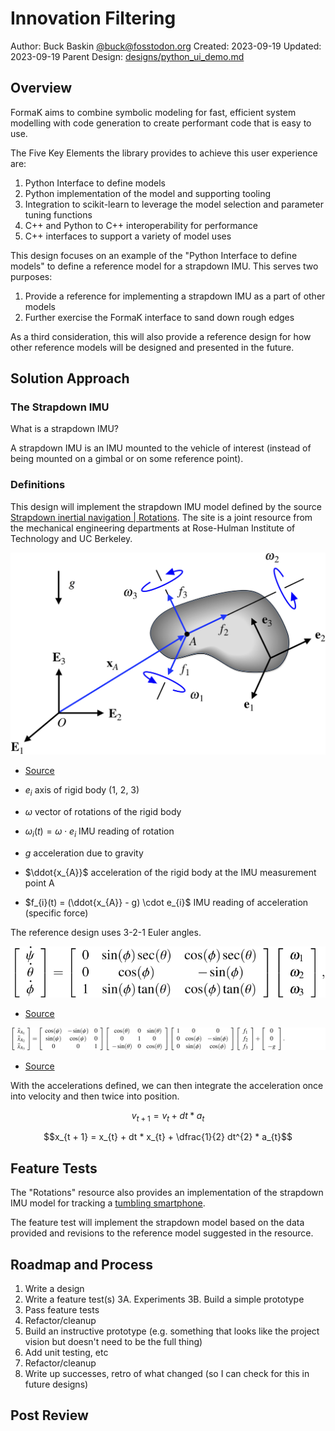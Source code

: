 # Innovation Filtering

Author: Buck Baskin [@buck@fosstodon.org](https://fosstodon.org/@buck)
Created: 2023-09-19
Updated: 2023-09-19
Parent Design: [designs/python_ui_demo.md](../designs/python_ui_demo.md)


## Overview

FormaK aims to combine symbolic modeling for fast, efficient system modelling
with code generation to create performant code that is easy to use.

The Five Key Elements the library provides to achieve this user experience are:
1. Python Interface to define models
2. Python implementation of the model and supporting tooling
3. Integration to scikit-learn to leverage the model selection and parameter tuning functions
4. C++ and Python to C++ interoperability for performance
5. C++ interfaces to support a variety of model uses

This design focuses on an example of the "Python Interface to define models" to
define a reference model for a strapdown IMU. This serves two purposes:
1. Provide a reference for implementing a strapdown IMU as a part of other models
2. Further exercise the FormaK interface to sand down rough edges

As a third consideration, this will also provide a reference design for how
other reference models will be designed and presented in the future.

## Solution Approach

### The Strapdown IMU

What is a strapdown IMU?

A strapdown IMU is an IMU mounted to the vehicle of interest (instead of being
mounted on a gimbal or on some reference point).

### Definitions

This design will implement the strapdown IMU model defined by the source
[Strapdown inertial navigation | Rotations](https://rotations.berkeley.edu/strapdown-inertial-navigation/).
The site is a joint resource from the mechanical engineering departments at
Rose-Hulman Institute of Technology and UC Berkeley.

![Definition of terminology and axis](assets/reference_model_strapdown_imu/tracked-body.png)
- [Source](https://rotations.berkeley.edu/wp-content/uploads/2017/10/tracked-body.png)

- $e_{i}$ axis of rigid body (1, 2, 3)
- $\omega$ vector of rotations of the rigid body
- $\omega_{i}(t) = \omega \cdot e_{i}$ IMU reading of rotation
- $g$ acceleration due to gravity
- $\ddot{x_{A}}$ acceleration of the rigid body at the IMU measurement point A
- $f_{i}(t) = (\ddot{x_{A}} - g) \cdot e_{i}$ IMU reading of acceleration (specific force)

The reference design uses 3-2-1 Euler angles.

![Rotations](assets/reference_model_strapdown_imu/rotations.svg)
- [Source](https://rotations.berkeley.edu/wp-content/ql-cache/quicklatex.com-5bc0ef31513d8f6aa027b50b28f7dba9_l3.svg)

![Accelerations](assets/reference_model_strapdown_imu/accelerations.svg)
- [Source](https://rotations.berkeley.edu/wp-content/ql-cache/quicklatex.com-7dc4cf09b3717d6ebc1d7ca32a1e3dda_l3.svg)

With the accelerations defined, we can then integrate the acceleration once into velocity and then twice into position.

$$v_{t + 1} = v_{t} + dt * a_{t}$$

$$x_{t + 1} = x_{t} + dt * x_{t} + \dfrac{1}{2} dt^{2} * a_{t}$$

## Feature Tests

The "Rotations" resource also provides an implementation of the strapdown IMU
model for tracking a
[tumbling smartphone](https://rotations.berkeley.edu/reconstructing-the-motion-of-a-tossed-iphone/).

The feature test will implement the strapdown model based on the data provided
and revisions to the reference model suggested in the resource.

## Roadmap and Process

1. Write a design
2. Write a feature test(s)
3A. Experiments
3B. Build a simple prototype
4. Pass feature tests
5. Refactor/cleanup
6. Build an instructive prototype (e.g. something that looks like the project vision but doesn't need to be the full thing)
7. Add unit testing, etc
8. Refactor/cleanup
9. Write up successes, retro of what changed (so I can check for this in future designs)

## Post Review
